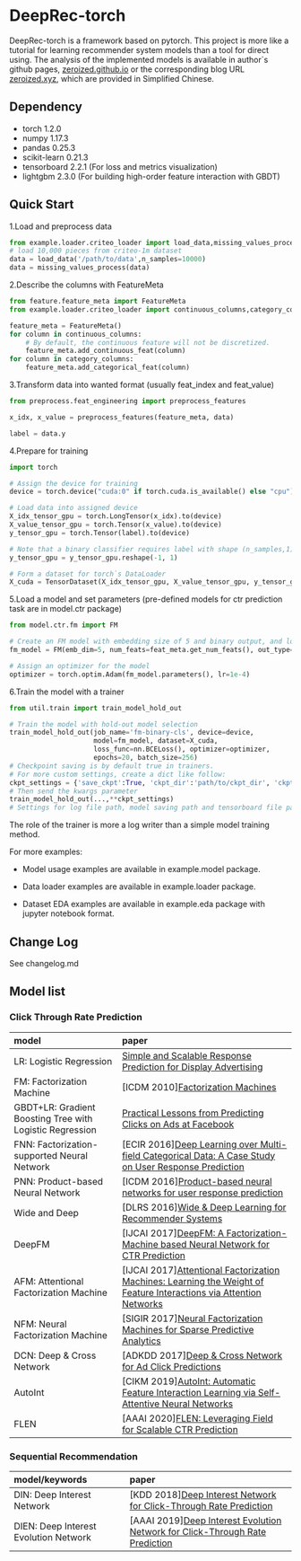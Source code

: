 # DeepRec-torch
DeepRec-torch is a framework based on pytorch. 
This project is more like a tutorial for learning recommender system models than a tool for direct using.
The analysis of the implemented models is available in author`s github pages, [zeroized.github.io](https://github.com/zeroized/zeroized.github.io) or the corresponding blog URL [zeroized.xyz](http://www.zeroized.xyz/), which are provided in Simplified Chinese.

## Dependency

- torch 1.2.0
- numpy 1.17.3
- pandas 0.25.3
- scikit-learn 0.21.3
- tensorboard 2.2.1 (For loss and metrics visualization)
- lightgbm 2.3.0 (For building high-order feature interaction with GBDT)

## Quick Start
1.Load and preprocess data
```python
from example.loader.criteo_loader import load_data,missing_values_process
# load 10,000 pieces from criteo-1m dataset
data = load_data('/path/to/data',n_samples=10000)
data = missing_values_process(data)
```

2.Describe the columns with FeatureMeta
```python
from feature.feature_meta import FeatureMeta
from example.loader.criteo_loader import continuous_columns,category_columns

feature_meta = FeatureMeta()
for column in continuous_columns:
    # By default, the continuous feature will not be discretized.
    feature_meta.add_continuous_feat(column)
for column in category_columns:
    feature_meta.add_categorical_feat(column)
```

3.Transform data into wanted format (usually feat_index and feat_value)
```python
from preprocess.feat_engineering import preprocess_features

x_idx, x_value = preprocess_features(feature_meta, data)

label = data.y
```

4.Prepare for training
```python
import torch

# Assign the device for training
device = torch.device("cuda:0" if torch.cuda.is_available() else "cpu")

# Load data into assigned device
X_idx_tensor_gpu = torch.LongTensor(x_idx).to(device)
X_value_tensor_gpu = torch.Tensor(x_value).to(device)
y_tensor_gpu = torch.Tensor(label).to(device)

# Note that a binary classifier requires label with shape (n_samples,1)
y_tensor_gpu = y_tensor_gpu.reshape(-1, 1)

# Form a dataset for torch`s DataLoader
X_cuda = TensorDataset(X_idx_tensor_gpu, X_value_tensor_gpu, y_tensor_gpu)
```

5.Load a model and set parameters (pre-defined models for ctr prediction task are in model.ctr package)
```python
from model.ctr.fm import FM

# Create an FM model with embedding size of 5 and binary output, and load it into the assigned device
fm_model = FM(emb_dim=5, num_feats=feat_meta.get_num_feats(), out_type='binary').to(device)

# Assign an optimizer for the model
optimizer = torch.optim.Adam(fm_model.parameters(), lr=1e-4)
```

6.Train the model with a trainer
```python
from util.train import train_model_hold_out

# Train the model with hold-out model selection
train_model_hold_out(job_name='fm-binary-cls', device=device,
                     model=fm_model, dataset=X_cuda,
                     loss_func=nn.BCELoss(), optimizer=optimizer,
                     epochs=20, batch_size=256)
# Checkpoint saving is by default true in trainers. 
# For more custom settings, create a dict like follow:
ckpt_settings = {'save_ckpt':True, 'ckpt_dir':'path/to/ckpt_dir', 'ckpt_interval':3}
# Then send the kwargs parameter
train_model_hold_out(...,**ckpt_settings)
# Settings for log file path, model saving path and tensorboard file path is similar, see util.train.py
```
The role of the trainer is more a log writer than a simple model training method.

For more examples:

- Model usage examples are available in example.model package.

- Data loader examples are available in example.loader package.

- Dataset EDA examples are available in example.eda package with jupyter notebook format.

## Change Log

See changelog.md

## Model list
### Click Through Rate Prediction
| model | paper |
|:-----|:------|
|LR: Logistic Regression| [Simple and Scalable Response Prediction for Display Advertising][LR]|
|FM: Factorization Machine|\[ICDM 2010\][Factorization Machines][FM]|
|GBDT+LR: Gradient Boosting Tree with Logistic Regression|[Practical Lessons from Predicting Clicks on Ads at Facebook][GBDTLR]|
|FNN: Factorization-supported Neural Network|\[ECIR 2016\][Deep Learning over Multi-field Categorical Data: A Case Study on User Response Prediction][FNN]|
|PNN: Product-based Neural Network|\[ICDM 2016\][Product-based neural networks for user response prediction][PNN]|
|Wide and Deep|\[DLRS 2016\][Wide & Deep Learning for Recommender Systems][WideDeep]|
|DeepFM|\[IJCAI 2017\][DeepFM: A Factorization-Machine based Neural Network for CTR Prediction][DeepFM]|
|AFM: Attentional Factorization Machine|\[IJCAI 2017\][Attentional Factorization Machines: Learning the Weight of Feature Interactions via Attention Networks][AFM]|
|NFM: Neural Factorization Machine|\[SIGIR 2017\][Neural Factorization Machines for Sparse Predictive Analytics][NFM]|
|DCN: Deep & Cross Network|\[ADKDD 2017\][Deep & Cross Network for Ad Click Predictions][DCN]|
|AutoInt|\[CIKM 2019\][AutoInt: Automatic Feature Interaction Learning via Self-Attentive Neural Networks][AutoInt]|
|FLEN|\[AAAI 2020\][FLEN: Leveraging Field for Scalable CTR Prediction][FLEN]|
<!--
|FFM: Field-aware Factorization Machine|\[RecSys 2016\][Field-aware Factorization Machines for CTR Prediction][FFM]|
|CCPM: Convolutional Click Prediction Model|\[CIKM 2015\][A Convolutional Click Prediction Model][CCPM]|
|Piece-wise Linear Model|\[arxiv 2017\][Learning Piece-wise Linear Models from Large Scale Data for Ad Click Prediction][PLM]|
|xDeepFM|\[KDD 2018\][xDeepFM: Combining Explicit and Implicit Feature Interactions for Recommender Systems][xDeepFM]|
|ONN|\[arxiv 2019\][Operation-aware Neural Networks for User Response Prediction][ONN]|
|FGCNN|\[WWW 2019\][Feature Generation by Convolutional Neural Network for Click-Through Rate Prediction][FGCNN]|
|FiBiNET|\[RecSys 2019\][FiBiNET: Combining Feature Importance and Bilinear feature Interaction for Click-Through Rate Prediction][FiBiNET]|
 -->
[LR]:https://dl.acm.org/doi/pdf/10.1145/2532128?download=true
[FM]:https://dl.acm.org/doi/10.1109/ICDM.2010.127
[GBDTLR]:https://dl.acm.org/doi/pdf/10.1145/2648584.2648589
[CCPM]:http://ir.ia.ac.cn/bitstream/173211/12337/1/A%20Convolutional%20Click%20Prediction%20Model.pdf
[FFM]:https://dl.acm.org/doi/pdf/10.1145/2959100.2959134
[FNN]:https://arxiv.org/pdf/1601.02376.pdf
[PNN]:https://arxiv.org/pdf/1611.00144.pdf
[WideDeep]:https://arxiv.org/pdf/1606.07792.pdf
[DeepFM]:https://arxiv.org/pdf/1703.04247.pdf
[PLM]:https://arxiv.org/abs/1704.05194
[DCN]:https://arxiv.org/abs/1708.05123
[AFM]:http://www.ijcai.org/proceedings/2017/435
[NFM]:https://arxiv.org/pdf/1708.05027.pdf
[xDeepFM]:https://arxiv.org/pdf/1803.05170.pdf
[AutoInt]:https://arxiv.org/abs/1810.11921
[ONN]:https://arxiv.org/pdf/1904.12579.pdf
[FGCNN]:https://arxiv.org/pdf/1904.04447
[FiBiNET]:https://arxiv.org/pdf/1905.09433.pdf
[FLEN]:https://arxiv.org/pdf/1911.04690.pdf

### Sequential Recommendation
| model/keywords | paper |
|:------|:------|
|DIN: Deep Interest Network|\[KDD 2018\][Deep Interest Network for Click-Through Rate Prediction][DIN]|
|DIEN: Deep Interest Evolution Network|\[AAAI 2019\][Deep Interest Evolution Network for Click-Through Rate Prediction][DIEN]|

[DIN]:https://arxiv.org/pdf/1706.06978.pdf
[DIEN]:https://arxiv.org/pdf/1809.03672.pdf

<!--

|GRU4Rec|Session-based Recommendations with Recurrent Neural Networks|
|Caser|Personalized Top-N Sequential Recommendation via Convolutional Sequence Embedding|
|Self-Attention |Next Item Recommendation with Self-Attention|
|Hierarchical Attention |Sequential Recommender System based on Hierarchical Attention Networks|
|DISN: Deep Session Interest Network|\[IJCAI 2019\][Deep Session Interest Network for Click-Through Rate Prediction][DISN]|

[DISN]:https://arxiv.org/abs/1905.06482

### Embedding Methods
| model | paper |
|:------|:------|
|node2vec|node2vec: Scalable Feature Learning for Networks|
|item2vec|ITEM2VEC: Neural item embedding for collaborative filtering|
|Airbnb embedding|Real-time Personalization using Embeddings for Search Ranking at Airbnb|
|EGES: Enhanced Graph Embedding with Side information|Billion-scale Commodity Embedding for E-commerce Recommendation in Alibaba|
-->
